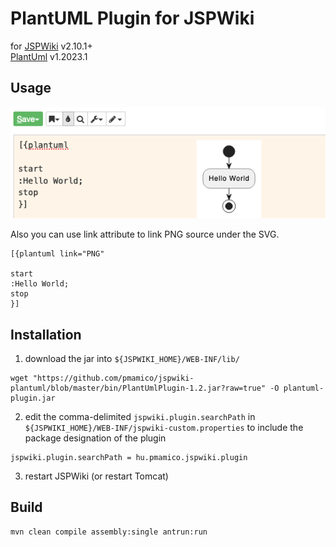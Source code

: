 # PlantUML Plugin for JSPWiki
for [JSPWiki](https://jspwiki.apache.org/) v2.10.1+  
[PlantUml](https://plantuml.com/) v1.2023.1

## Usage

![usage](.github/usage.png)

Also you can use link attribute to link PNG source under the SVG.  
```
[{plantuml link="PNG"

start
:Hello World;
stop
}]
```

## Installation

1. download the jar into `${JSPWIKI_HOME}/WEB-INF/lib/`
```shell
wget "https://github.com/pmamico/jspwiki-plantuml/blob/master/bin/PlantUmlPlugin-1.2.jar?raw=true" -O plantuml-plugin.jar
```
2. edit the comma-delimited ``jspwiki.plugin.searchPath`` in `${JSPWIKI_HOME}/WEB-INF/jspwiki-custom.properties` to include the package designation of the plugin
```properties
jspwiki.plugin.searchPath = hu.pmamico.jspwiki.plugin
```
3. restart JSPWiki (or restart Tomcat)


## Build
```shell
mvn clean compile assembly:single antrun:run
```
